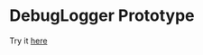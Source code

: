 # DebugLogger Prototype

Try it [here](https://srtobi.github.io/scala-intellij-debug-logger-proto/)
